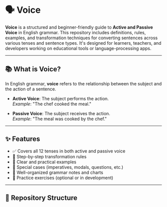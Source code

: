 # 🗣️ Voice

**Voice** is a structured and beginner-friendly guide to **Active and Passive Voice** in English grammar. This repository includes definitions, rules, examples, and transformation techniques for converting sentences across various tenses and sentence types. It's designed for learners, teachers, and developers working on educational tools or language-processing apps.

---

## 📚 What is Voice?

In English grammar, **voice** refers to the relationship between the subject and the action of a sentence.

- **Active Voice**: The subject performs the action.  
  _Example_: "The chef cooked the meal."

- **Passive Voice**: The subject receives the action.  
  _Example_: "The meal was cooked by the chef."

---

## ✨ Features

- ✅ Covers all 12 tenses in both active and passive voice
- 🔄 Step-by-step transformation rules
- 📝 Clear and practical examples
- 📘 Special cases (imperatives, modals, questions, etc.)
- 📂 Well-organized grammar notes and charts
- 🧠 Practice exercises (optional or in development)

---

## 📂 Repository Structure

